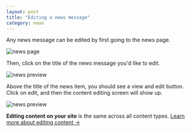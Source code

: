 ```yaml
---
layout: post
title: "Editing a news message"
category: news
---
```


Any news message can be edited by first going to the news page.

![news page](/schoolsites-help/images/news/news-page.png)

Then, click on the title of the news message you'd like to edit.

![news preview](/schoolsites-help/images/news/news-preview.png)

Above the title of the news item, you should see a view and edit button. Click on edit, and then the content editing screen will show up.

![news preview](/schoolsites-help/images/news/news-page-edit.png)

**Editing content on your site** is the same across all content types. [Learn more about editing content &rarr;](/schoolsites-help/edit/2014/07/15/editing-page/)